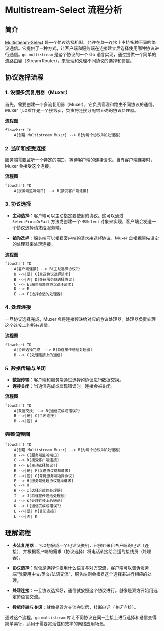 # Multistream-Select 流程分析

## 简介

[Multistream-Select](https://github.com/multiformats/multistream-select) 是一个协议选择机制，允许在单一连接上支持多种不同的协议通信。它提供了一种方式，让客户端和服务端在连接建立后选择使用哪种协议进行通信。`go-multistream` 是这个协议的一个 Go 语言实现，通过提供一个简单的流路由器（Stream Router），来管理和处理不同协议的选择和通信。

## 协议选择流程

### 1. **设置多流复用器（Muxer）**

首先，需要创建一个多流复用器（Muxer），它负责管理和路由不同协议的通信。Muxer 可以看作是一个接线员，负责将连接分配给正确的协议处理器。

**流程图：**
```mermaid
flowchart TD
    A[创建 Multistream Muxer] --> B[为每个协议添加处理器]
```

### 2. **监听和接受连接**

服务端需要监听一个特定的端口，等待客户端的连接请求。当有客户端连接时，Muxer 会接受这个连接。

**流程图：**
```mermaid
flowchart TD
    A[服务端监听端口] --> B[接受客户端连接]
```

### 3. **协议选择**

- **主动选择**：客户端可以主动指定要使用的协议。这可以通过 `SelectProtoOrFail` 方法或创建一个 `MSSelect` 对象来实现。客户端会发送一个协议选择请求给服务端。

- **被动选择**：服务端可以根据客户端的请求来选择协议。Muxer 会根据预先设定的处理器来处理连接。

**流程图：**
```mermaid
flowchart TD
    A[客户端连接] --> B{主动选择协议?}
    B -->|是| C[发送协议选择请求]
    B -->|否| D[等待服务端选择协议]
    C --> E[服务端处理协议选择请求]
    D --> E
    E --> F[选择合适的处理器]
```

### 4. **处理连接**

一旦协议选择完成，Muxer 会将连接传递给对应的协议处理器。处理器负责处理这个连接上的所有通信。

**流程图：**
```mermaid
flowchart TD
    A[协议选择完成] --> B[将连接传递给处理器]
    B --> C[处理连接上的通信]
```

### 5. **数据传输与关闭**

- **数据传输**：客户端和服务端通过选择的协议进行数据交换。
- **连接关闭**：当通信完成或出现错误时，连接会被关闭。

**流程图：**
```mermaid
flowchart TD
    A[数据交换] --> B{通信完成或错误?}
    B -->|是| C[关闭连接]
    B -->|否| A
```

### 完整流程图

```mermaid
flowchart TD
    A[创建 Multistream Muxer] --> B[为每个协议添加处理器]
    B --> C[服务端监听端口]
    C --> D[接受客户端连接]
    D --> E{主动选择协议?}
    E -->|是| F[发送协议选择请求]
    E -->|否| G[等待服务端选择协议]
    F --> H[服务端处理协议选择请求]
    G --> H
    H --> I[选择合适的处理器]
    I --> J[将连接传递给处理器]
    J --> K[处理连接上的通信]
    K --> L{通信完成或错误?}
    L -->|是| M[关闭连接]
    L -->|否| K
```

## 理解流程

- **多流复用器**：可以想象成一个电话交换机，它接听来自客户端的电话（连接），并根据客户端的需求（协议选择）将电话转接给合适的接线员（处理器）。

- **协议选择**：就像是选择你要用什么语言与对方交流，客户端可以告诉服务端“我要用中文/英文/法语交流”，服务端则会根据这个选择来进行相应的处理。

- **处理连接**：一旦协议选择好，通信就按照这个协议进行。就像是双方开始用选定的语言交流。

- **数据传输与关闭**：就像是双方交流完毕后，挂断电话（关闭连接）。

通过这个流程，`go-multistream` 库让不同协议在同一连接上进行选择和通信变得简单易行，适用于需要灵活性和效率的网络应用场景。